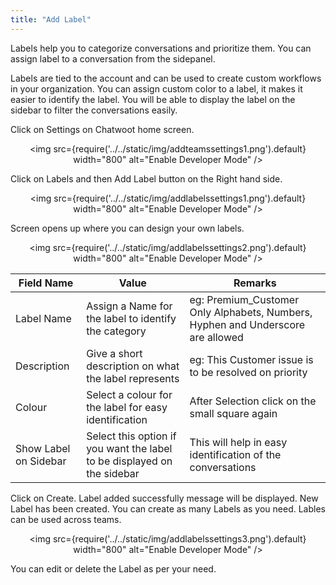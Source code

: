 ```yaml
---
title: "Add Label"
---
```

Labels help you to categorize conversations and prioritize them. You can assign label to a conversation from the sidepanel.

Labels are tied to the account and can be used to create custom workflows in your organization. You can assign custom color to a label, it makes it easier to identify the label. You will be able to display the label on the sidebar to filter the conversations easily.

Click on Settings on Chatwoot home screen.

<div align="center">

<img src={require('../../static/img/addteamssettings1.png').default} width="800" alt="Enable Developer Mode" />

</div>

Click on Labels and then Add Label button on the Right hand side.
<div align="center">

<img src={require('../../static/img/addlabelssettings1.png').default} width="800" alt="Enable Developer Mode" />

</div>

Screen opens up where you can design your own labels.
<div align="center">

<img src={require('../../static/img/addlabelssettings2.png').default} width="800" alt="Enable Developer Mode" />

</div>  

| Field Name             | Value                                                                    | Remarks                                                                                  |
|------------------------|--------------------------------------------------------------------------|------------------------------------------------------------------------------------------|
| Label Name             | Assign a Name for the label to identify the category                     | eg: Premium_Customer          Only Alphabets, Numbers, Hyphen and Underscore are allowed |
| Description            | Give a short description on what the label represents                    | eg: This Customer issue is to be resolved on priority                                    |
| Colour                 | Select a colour for the label for easy  identification                   | After Selection click on the small square again                                          |
| Show Label on  Sidebar | Select this option if you want the label to  be displayed on the sidebar | This will help in easy identification of the conversations                               |

Click on Create.
Label added successfully message will be displayed. New Label has been created. You can create as many Labels as you need. Lables can be used across teams.
<div align="center">

<img src={require('../../static/img/addlabelssettings3.png').default} width="800" alt="Enable Developer Mode" />

</div>  

You can edit or delete the Label as per your need.


